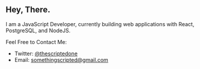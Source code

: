 ## Hey, There.

I am a JavaScript Developer, currently building web applications with React, PostgreSQL, and NodeJS. 

Feel Free to Contact Me:
- Twitter: [@thescriptedone](https://www.twitter.com/thescriptedone)
- Email: [somethingscripted@gmail.com](mailto:somethingscripted@gmail.com)
